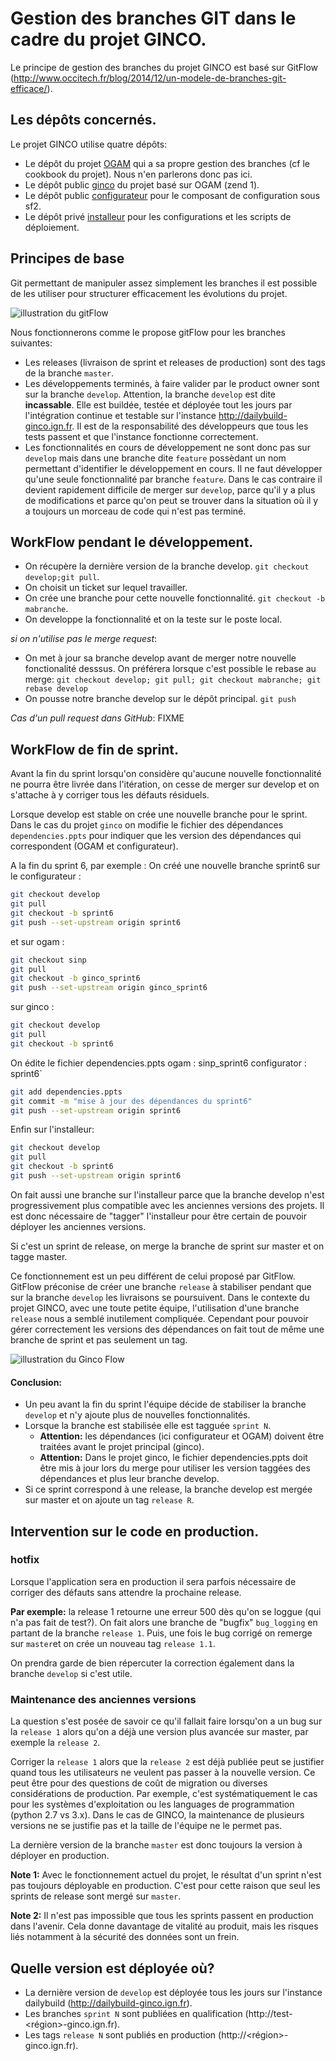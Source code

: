 # Gestion des branches GIT dans le cadre du projet GINCO.

Le principe de gestion des branches du projet GINCO est basé sur GitFlow (http://www.occitech.fr/blog/2014/12/un-modele-de-branches-git-efficace/).

## Les dépôts concernés.
Le projet GINCO utilise quatre dépôts:
* Le dépôt du projet [OGAM](http://gitlab.dockerforge.ign.fr/ogam/ogam) qui a sa propre gestion des branches (cf le cookbook du projet). Nous n'en parlerons donc pas ici.
* Le dépôt public [ginco](https://github.com/SINP-GINCO/ginco) du projet basé sur OGAM (zend 1).
* Le dépôt public [configurateur](https://github.com/SINP-GINCO/ogam-configurator) pour le composant de configuration sous sf2.
* Le dépôt privé [installeur](http://gitlab.dockerforge.ign.fr/sinp/installeur_sinp) pour les configurations et les scripts de déploiement.


## Principes de base
Git permettant de manipuler assez simplement les branches il est possible de les utiliser pour structurer efficacement les évolutions du projet.

![illustration du gitFlow](std-branch-model.png)

Nous fonctionnerons comme le propose gitFlow pour les branches suivantes:
* Les releases (livraison de sprint et releases de production) sont des tags de la branche `master`.
* Les développements terminés, à faire valider par le product owner sont sur la branche `develop`. Attention, la branche `develop` est dite **incassable**. Elle est buildée, testée et déployée tout les jours par l'intégration continue et testable sur l'instance http://dailybuild-ginco.ign.fr. Il est de la responsabilité des développeurs que tous les tests passent et que l'instance fonctionne correctement.
* Les fonctionnalités en cours de développement ne sont donc pas sur `develop` mais dans une branche dite `feature` possèdant un nom permettant d'identifier le développement en cours. Il ne faut développer qu'une seule fonctionnalité par branche `feature`. Dans le cas contraire il devient rapidement difficile de merger sur `develop`, parce qu'il y a plus de modifications et parce qu'on peut se trouver dans la situation où il y a toujours un morceau de code qui n'est pas terminé.

## WorkFlow pendant le développement.
* On récupère la dernière version de la branche develop.
`git checkout develop;git pull`.
* On choisit un ticket sur lequel travailler.
* On crée une branche pour cette nouvelle fonctionnalité. `git checkout -b mabranche`.
* On developpe la fonctionnalité et on la teste sur le poste local.

_si on n'utilise pas le merge request_:
* On met à jour sa branche develop avant de merger notre nouvelle fonctionalité desssus. 
On préférera lorsque c'est possible le rebase au merge: 
`git checkout develop; git pull; git checkout mabranche; git rebase develop`
* On pousse notre branche develop sur le dépôt principal. `git push`

_Cas d'un pull request dans GitHub_:
FIXME

## WorkFlow de fin de sprint.
Avant la fin du sprint lorsqu'on considère qu'aucune nouvelle fonctionnalité ne pourra être livrée dans l'itération, on cesse de merger sur develop et on s'attache à y corriger tous les défauts résiduels.

Lorsque develop est stable on crée une nouvelle branche pour le sprint. Dans le cas du projet `ginco` on modifie le fichier des dépendances `dependencies.ppts` pour indiquer que les version des dépendances qui correspondent (OGAM et configurateur).

A la fin du sprint 6, par exemple :
On créé une nouvelle branche sprint6 sur le configurateur :
```bash
git checkout develop
git pull
git checkout -b sprint6
git push --set-upstream origin sprint6
```
et sur ogam :
```bash
git checkout sinp
git pull
git checkout -b ginco_sprint6
git push --set-upstream origin ginco_sprint6
```
sur ginco :
```bash
git checkout develop
git pull
git checkout -b sprint6
```
On édite le fichier dependencies.ppts
  ogam         : sinp_sprint6
  configurator : sprint6`

```bash
git add dependencies.ppts
git commit -m "mise à jour des dépendances du sprint6"
git push --set-upstream origin sprint6
```

Enfin sur l'installeur:
```bash
git checkout develop
git pull
git checkout -b sprint6
git push --set-upstream origin sprint6
```
On fait aussi une branche sur l'installeur parce que la branche develop n'est 
progressivement plus compatible avec les anciennes versions des projets. Il est 
donc nécessaire de "tagger" l'installeur pour être certain de pouvoir déployer 
les anciennes versions.


Si c'est un sprint de release, on merge la branche de sprint sur master et on tagge master.

Ce fonctionnement est un peu différent de celui proposé par GitFlow. GitFlow préconise de créer une branche `release` à stabiliser pendant que sur la branche `develop` les livraisons se poursuivent. Dans le contexte du projet GINCO, avec une toute petite équipe, l'utilisation d'une branche `release` nous a semblé inutilement compliquée. Cependant pour pouvoir gérer correctement les versions des dépendances on fait tout de même une branche de sprint et pas seulement un tag.

![illustration du Ginco Flow](ginco-branch-model.png)

#### Conclusion:
* Un peu avant la fin du sprint l'équipe décide de stabiliser la branche `develop` et n'y ajoute plus de nouvelles fonctionnalités.
* Lorsque la branche est stabilisée elle est tagguée `sprint N`.
  * **Attention:** les dépendances (ici configurateur et OGAM) doivent être traitées avant le projet principal (ginco).
  * **Attention:** Dans le projet ginco, le fichier dependencies.ppts doit être mis à jour lors du merge pour utiliser les version taggées des dépendances et plus leur branche develop.
* Si ce sprint correspond à une release, la branche develop est mergée sur master et on ajoute un tag `release R`.


## Intervention sur le code en production.
### hotfix
Lorsque l'application sera en production il sera parfois nécessaire de corriger des défauts sans attendre la prochaine release.

**Par exemple:** la release 1 retourne une erreur 500 dès qu'on se loggue (qui n'a pas fait de test?). On fait alors une branche de "bugfix" `bug_logging` en partant de la branche `release 1`. Puis, une fois le bug corrigé on remerge sur `master`et on crée un nouveau tag `release 1.1`.

On prendra garde de bien répercuter la correction également dans la branche `develop` si c'est utile.

### Maintenance des anciennes versions
La question s'est posée de savoir ce qu'il fallait faire lorsqu'on a un bug sur la `release 1` alors qu'on a déjà une version plus avancée sur master, par exemple la `release 2`.

Corriger la `release 1` alors que la `release 2` est déjà publiée peut se justifier quand tous les utilisateurs ne veulent pas passer à la nouvelle version. Ce peut être pour des questions de coût de migration ou diverses considérations de production. Par exemple, c'est systématiquement le cas pour les systèmes d'exploitation ou les languages de programmation (python 2.7 vs 3.x). Dans le cas de GINCO, la maintenance de plusieurs versions ne se justifie pas et la taille de l'équipe ne le permet pas.

La dernière version de la branche `master` est donc toujours la version à déployer en production.

**Note 1:** Avec le fonctionnement actuel du projet, le résultat d'un sprint n'est pas toujours déployable en production. C'est pour cette raison que seul les sprints de release sont mergé sur `master`.

**Note 2:** Il n'est pas impossible que tous les sprints passent en production dans l'avenir. Cela donne davantage de vitalité au produit, mais les risques liés notamment à la sécurité des données sont un frein.

## Quelle version est déployée où?
* La dernière version de `develop` est déployée tous les jours sur l'instance dailybuild (http://dailybuild-ginco.ign.fr).
* Les branches `sprint N` sont publiées en qualification (http://test-<région>-ginco.ign.fr).
* Les tags `release N` sont publiés en production (http://<région>-ginco.ign.fr).
